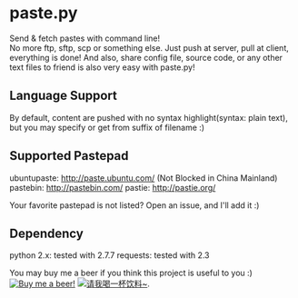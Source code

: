 paste.py
========

Send & fetch pastes with command line!  
No more ftp, sftp, scp or something else. Just push at server, pull at client, everything is done!
And also, share config file, source code, or any other text files to friend is also very easy with paste.py!

Language Support
----------------

By default, content are pushed with no syntax highlight(syntax: plain text), but you may specify or get from suffix of filename :)

Supported Pastepad
------------------

ubuntupaste:	http://paste.ubuntu.com/ (Not Blocked in China Mainland)
pastebin:		http://pastebin.com/
pastie:			http://pastie.org/

Your favorite pastepad is not listed? Open an issue, and I'll add it :)

Dependency
----------

python 2.x:	tested with 2.7.7
requests:	tested with 2.3

You may buy me a beer if you think this project is useful to you :)
[![Buy me a beer!](https://www.paypal.com/en_US/i/btn/btn_donate_LG.gif)](https://www.paypal.com/cgi-bin/webscr?cmd=_s-xclick&hosted_button_id=WV3FHKUWKBESJ)
[![请我喝一杯饮料~](https://cdn.jackyyf.me/images/alipay.png)](https://me.alipay.com/jackyyf).
